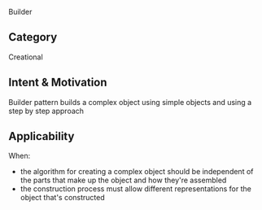 Builder

## Category
Creational

## Intent & Motivation
Builder pattern builds a complex object using simple objects and using a step by step approach 

## Applicability
When:
- the algorithm for creating a complex object should be independent of the parts that make up the object and how 
they're assembled
- the construction process must allow different representations for the object that's constructed